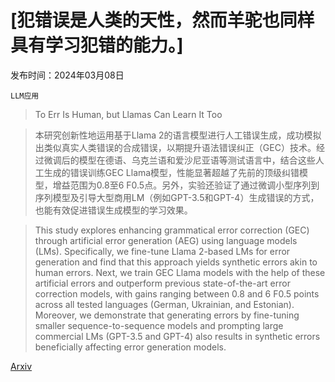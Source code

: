 # [犯错误是人类的天性，然而羊驼也同样具有学习犯错的能力。]

发布时间：2024年03月08日

`LLM应用`

> To Err Is Human, but Llamas Can Learn It Too

> 本研究创新性地运用基于Llama 2的语言模型进行人工错误生成，成功模拟出类似真实人类错误的合成错误，以期提升语法错误纠正（GEC）技术。经过微调后的模型在德语、乌克兰语和爱沙尼亚语等测试语言中，结合这些人工生成的错误训练GEC Llama模型，性能显著超越了先前的顶级纠错模型，增益范围为0.8至6 F0.5点。另外，实验还验证了通过微调小型序列到序列模型及引导大型商用LM（例如GPT-3.5和GPT-4）生成错误的方式，也能有效促进错误生成模型的学习效果。

> This study explores enhancing grammatical error correction (GEC) through artificial error generation (AEG) using language models (LMs). Specifically, we fine-tune Llama 2-based LMs for error generation and find that this approach yields synthetic errors akin to human errors. Next, we train GEC Llama models with the help of these artificial errors and outperform previous state-of-the-art error correction models, with gains ranging between 0.8 and 6 F0.5 points across all tested languages (German, Ukrainian, and Estonian). Moreover, we demonstrate that generating errors by fine-tuning smaller sequence-to-sequence models and prompting large commercial LMs (GPT-3.5 and GPT-4) also results in synthetic errors beneficially affecting error generation models.

[Arxiv](https://arxiv.org/abs/2403.05493)